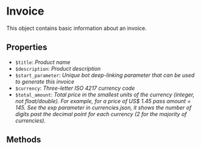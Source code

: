# Invoice	

This object contains basic information about an invoice.	

## Properties	

- `$title`: _Product name_
- `$description`: _Product description_
- `$start_parameter`: _Unique bot deep-linking parameter that can be used to generate this invoice_
- `$currency`: _Three-letter ISO 4217 currency code_
- `$total_amount`: _Total price in the smallest units of the currency (integer, not float/double). For example, for a price of US$ 1.45 pass amount = 145. See the exp parameter in currencies.json, it shows the number of digits past the decimal point for each currency (2 for the majority of currencies)._

## Methods	
